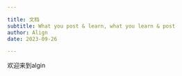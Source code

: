 ```yaml
---

title: 文档
subtitle: What you post & learn, what you learn & post
author: Align
date: 2023-09-26

---
```


欢迎来到algin

<!-- more -->